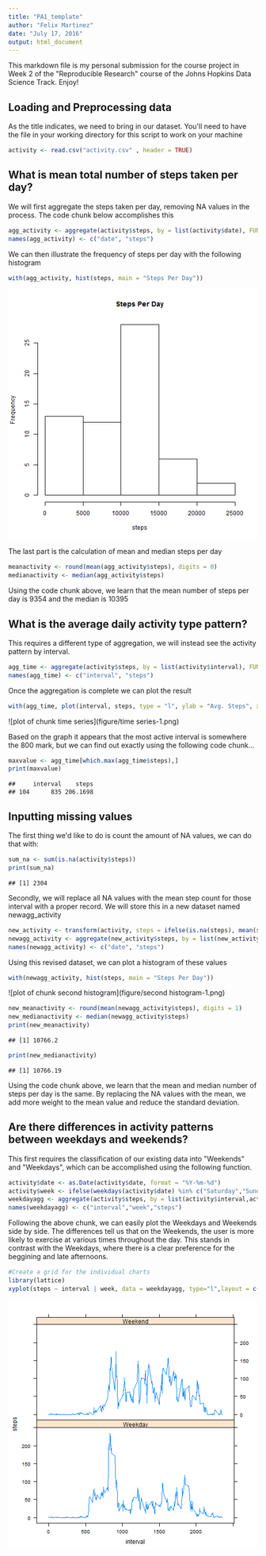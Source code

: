 ```yaml
---
title: "PA1_template"
author: "Felix Martinez"
date: "July 17, 2016"
output: html_document
---
```


This markdown file is my personal submission for the course project in Week 2 of the "Reproducible Research" course of the Johns Hopkins Data Science Track. Enjoy!

## Loading and Preprocessing data
As the title indicates, we need to bring in our dataset. You'll need to have the file in your working directory
for this script to work on your machine


```r
activity <- read.csv("activity.csv" , header = TRUE)
```

## What is mean total number of steps taken per day?

We will first aggregate the steps taken per day, removing NA values in the process. The code chunk below accomplishes this

```r
agg_activity <- aggregate(activity$steps, by = list(activity$date), FUN = sum, na.rm = TRUE)
names(agg_activity) <- c("date", "steps")
```

We can then illustrate the frequency of steps per day with the following histogram

```r
with(agg_activity, hist(steps, main = "Steps Per Day"))
```

![plot of chunk histogram](figure/histogram-1.png)

The last part is the calculation of mean and median steps per day

```r
meanactivity <- round(mean(agg_activity$steps), digits = 0)
medianactivity <- median(agg_activity$steps)
```

Using the code chunk above, we learn that the mean number of steps per day is 9354 and the median is 10395

## What is the average daily activity type pattern?

This requires a different type of aggregation, we will instead see the activity pattern by interval.

```r
agg_time <- aggregate(activity$steps, by = list(activity$interval), FUN = mean, na.rm = TRUE)
names(agg_time) <- c("interval", "steps")
```

Once the aggregation is complete we can plot the result

```r
with(agg_time, plot(interval, steps, type = "l", ylab = "Avg. Steps", xlab= "Time Interval"))
```

![plot of chunk time series](figure/time series-1.png)

Based on the graph it appears that the most active interval is somewhere the 800 mark, but we can find out exactly using the following code chunk...

```r
maxvalue <- agg_time[which.max(agg_time$steps),]
print(maxvalue)
```

```
##     interval    steps
## 104      835 206.1698
```

## Inputting missing values

The first thing we'd like to do is count the amount of NA values, we can do that with:

```r
sum_na <- sum(is.na(activity$steps))
print(sum_na)
```

```
## [1] 2304
```

Secondly, we will replace all NA values with the mean step count for those interval with a proper record.
We will store this in a new dataset named newagg_activity

```r
new_activity <- transform(activity, steps = ifelse(is.na(steps), mean(steps, na.rm = TRUE), steps))
newagg_activity <- aggregate(new_activity$steps, by = list(new_activity$date), FUN = sum, na.rm = TRUE)
names(newagg_activity) <- c("date", "steps")
```

Using this revised dataset, we can plot a histogram of these values

```r
with(newagg_activity, hist(steps, main = "Steps Per Day"))
```

![plot of chunk second histogram](figure/second histogram-1.png)


```r
new_meanactivity <- round(mean(newagg_activity$steps), digits = 1)
new_medianactivity <- median(newagg_activity$steps)
print(new_meanactivity)
```

```
## [1] 10766.2
```

```r
print(new_medianactivity)
```

```
## [1] 10766.19
```
Using the code chunk above, we learn that the mean and median number of steps per day is the same. By replacing the NA values with the mean, we add more weight to the mean value and reduce the standard deviation.

## Are there differences in activity patterns between weekdays and weekends?

This first requires the classification of our existing data into "Weekends" and "Weekdays", which can be accomplished using the following function.

```r
activity$date <- as.Date(activity$date, format = "%Y-%m-%d")
activity$week <- ifelse(weekdays(activity$date) %in% c("Saturday","Sunday"),"Weekend","Weekday")
weekdayagg <- aggregate(activity$steps, by = list(activity$interval,activity$week), FUN = mean, na.rm = TRUE)
names(weekdayagg) <- c("interval","week","steps")
```

Following the above chunk, we can easily plot the Weekdays and Weekends side by side. The differences tell us that on the Weekends, the user is more likely to exercise at various times throughout the day. This stands in contrast with the Weekdays, where there is a clear preference for the beggining and late afternoons.

```r
#Create a grid for the individual charts
library(lattice)
xyplot(steps ~ interval | week, data = weekdayagg, type="l",layout = c(1,2))
```

![plot of chunk plot](figure/plot-1.png)

